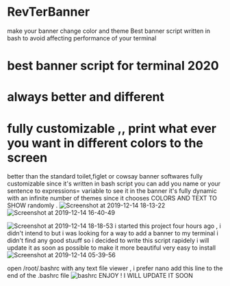 # RevTerBanner
make your banner change color and theme 
Best banner script written in bash to avoid affecting performance of your terminal
# best banner script for terminal 2020
# always better and different
# fully customizable ,, print what ever you want in different colors to the screen
better than the standard toilet,figlet or cowsay banner softwares
fully customizable since it's written in bash script
you can add you name or your sentence to expressions= variable to see it in the banner
it's fully dynamic with an infinite number of themes since it chooses COLORS AND TEXT TO SHOW randomly .
![Screenshot at 2019-12-14 18-13-22](https://user-images.githubusercontent.com/29919378/70852082-95ca8e00-1e9d-11ea-82e3-8c8a0cdd1711.png)
![Screenshot at 2019-12-14 16-40-49](https://user-images.githubusercontent.com/29919378/70852114-f35eda80-1e9d-11ea-9ed2-ebc05f1af0ec.png)

![Screenshot at 2019-12-14 18-18-53](https://user-images.githubusercontent.com/29919378/70852138-34ef8580-1e9e-11ea-8a7c-1ae894943362.png)
i started this project four hours ago , i didn't intend to but i was looking for a way to add a banner to my terminal i didn't find any good stuuff so i decided to write this script rapidely
i will update it as soon as possible to make it more beautiful 
very easy to install 
![Screenshot at 2019-12-14 05-39-56](https://user-images.githubusercontent.com/29919378/70850878-539a5000-1e8f-11ea-8626-bbedfcb7e143.png)

open /root/.bashrc with any text file viewer , i prefer nano
add this line to the end of the .bashrc file
![bashrc](https://user-images.githubusercontent.com/29919378/70850886-6dd42e00-1e8f-11ea-96f4-ab71f3b150d7.png)
ENJOY ! I WILL UPDATE IT SOON 
